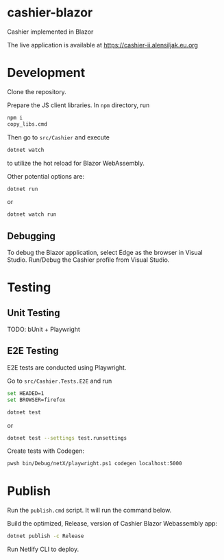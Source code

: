 # cashier-blazor
Cashier implemented in Blazor

The live application is available at https://cashier-ii.alensiljak.eu.org

# Development
Clone the repository. 

Prepare the JS client libraries. In `npm` directory, run
```sh
npm i
copy_libs.cmd
```
Then go to `src/Cashier` and execute 
```sh
dotnet watch
```
to utilize the hot reload for Blazor WebAssembly.

Other potential options are:
```sh
dotnet run
```
or
```sh
dotnet watch run
```

## Debugging
To debug the Blazor application, select Edge as the browser in Visual Studio. Run/Debug the Cashier
profile from Visual Studio.

# Testing

## Unit Testing
TODO: bUnit + Playwright

## E2E Testing
E2E tests are conducted using Playwright.

Go to `src/Cashier.Tests.E2E` and run

```sh
set HEADED=1
set BROWSER=firefox

dotnet test
```

or

```sh
dotnet test --settings test.runsettings
```

Create tests with Codegen:
```sh
pwsh bin/Debug/netX/playwright.ps1 codegen localhost:5000
```

# Publish

Run the `publish.cmd` script. It will run the command below.

Build the optimized, Release, version of Cashier Blazor Webassembly app:
```sh
dotnet publish -c Release
```

Run Netlify CLI to deploy.
